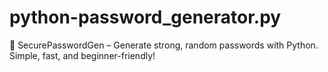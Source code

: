 # python-password_generator.py
🔐 SecurePasswordGen – Generate strong, random passwords with Python. Simple, fast, and beginner-friendly!
